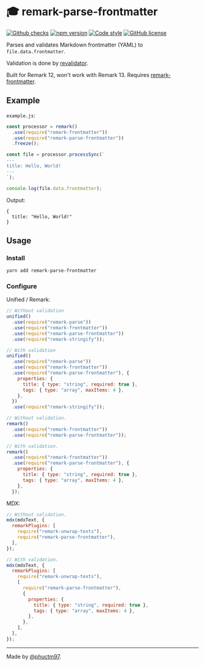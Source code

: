 # 🎓 remark-parse-frontmatter

[![Github checks][checks badge]][checks url]
[![npm version][npm badge]][npm url]
[![Code style][code style badge]][code style url]
[![GitHub license][license badge]][license url]

Parses and validates Markdown frontmatter (YAML) to `file.data.frontmatter`.

Validation is done by [revalidator].

Built for Remark 12, won't work with Remark 13. Requires [remark-frontmatter].

## Example

`example.js`:

```js
const processor = remark()
  .use(require("remark-frontmatter"))
  .use(require("remark-parse-frontmatter"))
  .freeze();

const file = processor.processSync(`
---
title: Hello, World!
---
`);

console.log(file.data.frontmatter);
```

Output:

```
{
  title: "Hello, World!"
}
```

## Usage

### Install

```bash
yarn add remark-parse-frontmatter
```

### Configure

Unified / Remark:

```js
// Without validation
unified()
  .use(require("remark-parse"))
  .use(require("remark-frontmatter"))
  .use(require("remark-parse-frontmatter"))
  .use(require("remark-stringify"));

// With validation
unified()
  .use(require("remark-parse"))
  .use(require("remark-frontmatter"))
  .use(require("remark-parse-frontmatter"), {
    properties: {
      title: { type: "string", required: true },
      tags: { type: "array", maxItems: 4 },
    },
  })
  .use(require("remark-stringify"));
```

```js
// Without validation.
remark()
  .use(require("remark-frontmatter"))
  .use(require("remark-parse-frontmatter"));

// With validation.
remark()
  .use(require("remark-frontmatter"))
  .use(require("remark-parse-frontmatter"), {
    properties: {
      title: { type: "string", required: true },
      tags: { type: "array", maxItems: 4 },
    },
  });
```

MDX:

```js
// Without validation.
mdx(mdxText, {
  remarkPlugins: [
    require("remark-unwrap-texts"),
    require("remark-parse-frontmatter"),
  ],
});

// With validation.
mdx(mdxText, {
  remarkPlugins: [
    require("remark-unwrap-texts"),
    [
      require("remark-parse-frontmatter"),
      {
        properties: {
          title: { type: "string", required: true },
          tags: { type: "array", maxItems: 4 },
        },
      },
    ],
  ],
});
```

---

Made by [@phuctm97].

<!-- Badges -->

[checks badge]:
  https://img.shields.io/github/checks-status/phuctm97/remark-parse-frontmatter/master?logo=Github
[npm badge]: https://img.shields.io/npm/v/remark-parse-frontmatter?logo=npm
[code style badge]:
  https://img.shields.io/badge/code%20style-prettier-F7B93E?logo=Prettier
[license badge]:
  https://img.shields.io/github/license/phuctm97/remark-parse-frontmatter
[checks url]:
  https://github.com/phuctm97/remark-parse-frontmatter/actions?query=workflow%3APR+branch%3Amaster
[npm url]: https://www.npmjs.com/package/remark-parse-frontmatter
[code style url]: /.prettierrc.json
[license url]: /LICENSE

<!-- Links -->

[@phuctm97]: https://twitter.com/phuctm97
[remark-frontmatter]: https://github.com/remarkjs/remark-frontmatter
[revalidator]: https://github.com/flatiron/revalidator
